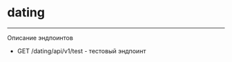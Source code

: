 # dating
<hr>
<p>Описание эндпоинтов</p>
<ul>
  <li>GET /dating/api/v1/test - тестовый эндпоинт</li>
</ul>
